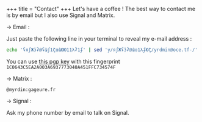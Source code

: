 +++
title = "Contact"
+++
Let's have a coffee ! The best way to contact me is by email but I also use Signal and Matrix.

&rarr; Email : 

Just paste the following line in your terminal to reveal my e-mail address :  

```bash
echo 'ʢяʃЖʖʡ@ʢʥʃ1ζɑʥЮЮ11λʡ1ʄ' | sed 'y/яʃЖʢʖʡ@ʥɑ1λʄЮζ/yrdmin@oce.tf-/'
```

You can use [this pgp key](../pgp/public.txt) with this fingerprint `1C0643C5EA2A003A6937773040A451FFC734574F`

&rarr; Matrix :

`@myrdin:gageure.fr`

&rarr; Signal :

Ask my phone number by email to talk on Signal.

